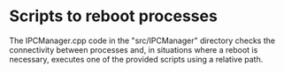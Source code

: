 # Scripts to reboot processes

The IPCManager.cpp code in the "src/IPCManager" directory checks the connectivity between processes and, in situations where a reboot is necessary, executes one of the provided scripts using a relative path.
